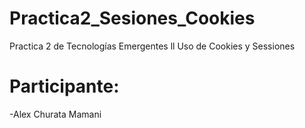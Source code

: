 # Practica2_Sesiones_Cookies


Practica 2 de Tecnologías Emergentes ll Uso de Cookies y Sessiones


# Participante:

  -Alex Churata Mamani
